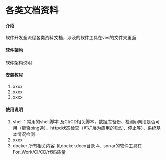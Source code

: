 # 各类文档资料

#### 介绍
软件开发全流程各类资料文档，涉及的软件工具在vivi的文件夹里面

#### 软件架构
软件架构说明

 
#### 安装教程

1. xxxx
2. xxxx
3. xxxx

#### 使用说明

1. shell：常用的shell脚本 及CI/CD相关脚本，数据库备份、检测ip网段是否可用（能否ping通）、httpd状态检查（可扩展为应用的启动、停止等）、系统基本情况检测
2. xxxx
3. docker 所有相关内容 见docker.docx目录
4、sonar的软件工具在For_Work/CI/CD/代码质量